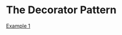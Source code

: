 # The Decorator Pattern


[Example 1](https://github.com/ozor/patterns/blob/master/code/patterns/structural/decorator/php/example1.php "Example 1")

